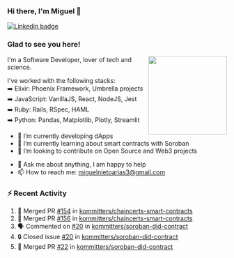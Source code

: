 ### Hi there, I'm Miguel 👋

<a href="https://linkedin.com/in/miguelnietoa/" target="_blank" rel="noopener noreferrer">
  <img src="https://img.shields.io/badge/-LinkedIn-0e76a8?style=flat-square&logo=Linkedin&logoColor=white" alt="Linkedin badge">
</a>
<!-- [![Website Badge](https://img.shields.io/badge/Website-3b5998?style=flat-square&logo=google-chrome&logoColor=white)](#notavailablenow#) 

<img src="https://i.imgur.com/tbrLrt5.gif" width=400 alt="Coding GIF" align="right"/>
-->


### Glad to see you here!
<a href="https://github.com/miguelnietoa"><img src="https://github-readme-stats-git-masterrstaa-rickstaa.vercel.app/api?username=miguelnietoa&show_icons=true&hide_border=true&count_private=true&include_all_commits=true&theme=tokyonight" height="180em" align="right"/></a>
I'm a Software Developer, lover of tech and science. 

I've worked with the following stacks:\
➡️ Elixir: Phoenix Framework, Umbrella projects\
➡️ JavaScript: VanillaJS, React, NodeJS, Jest\
➡️ Ruby: Rails, RSpec, HAML\
➡️ Python: Pandas, Matplotlib, Plotly, Streamlit

- 🔭 I’m currently developing dApps
- 🌱 I’m currently learning about smart contracts with Soroban
- 👯 I’m looking to contribute on Open Source and Web3 projects
<!-- 
- 😄 I just finished a Machine Learning course! 
- 🤔 I’m looking for help with ...
-->
- 💬 Ask me about anything, I am happy to help
- 📫 How to reach me: miguelnietoarias3@gmail.com


### ⚡ Recent Activity

<!--START_SECTION:activity-->
1. 🎉 Merged PR [#154](https://github.com/kommitters/chaincerts-smart-contracts/pull/154) in [kommitters/chaincerts-smart-contracts](https://github.com/kommitters/chaincerts-smart-contracts)
2. 🎉 Merged PR [#156](https://github.com/kommitters/chaincerts-smart-contracts/pull/156) in [kommitters/chaincerts-smart-contracts](https://github.com/kommitters/chaincerts-smart-contracts)
3. 🗣 Commented on [#20](https://github.com/kommitters/soroban-did-contract/issues/20#issuecomment-1841013486) in [kommitters/soroban-did-contract](https://github.com/kommitters/soroban-did-contract)
4. 🔒 Closed issue [#20](https://github.com/kommitters/soroban-did-contract/issues/20) in [kommitters/soroban-did-contract](https://github.com/kommitters/soroban-did-contract)
5. 🎉 Merged PR [#22](https://github.com/kommitters/soroban-did-contract/pull/22) in [kommitters/soroban-did-contract](https://github.com/kommitters/soroban-did-contract)
<!--END_SECTION:activity-->
